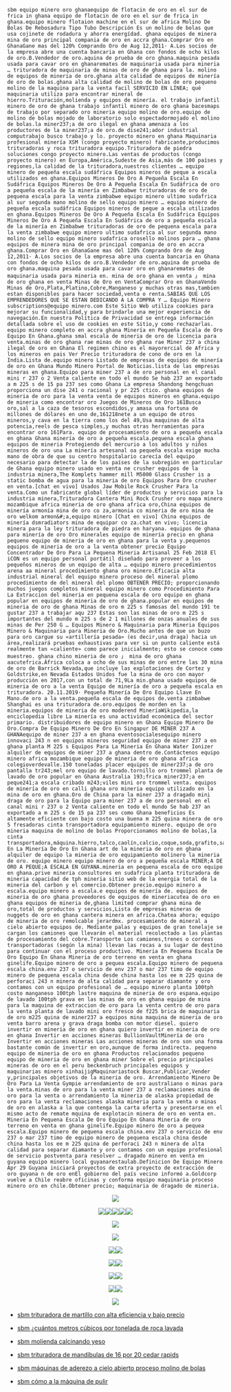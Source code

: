 
```
sbm equipo minero oro ghanaequipo de flotacin de oro en el sur de frica in ghana equipo de flotacin de oro en el sur de frica in ghana.equipo minero flotaion machine en el sur de africa Molino De Bolas De Rebosadura Tipo Tubo Descripción Es un molino de bolas que usa cojinete de rodadura y ahorra energídad. ghana equipos de minera mina de oro principal compania de oro en accra ghana.Comprar Oro en GhanaGane mas del 120% Comprando Oro de Aug 12,2011· A.Los socios de la empresa abre una cuenta bancaria en Ghana con fondos de ocho kilos de oro.B.Vendedor de oro.aquina de prueba de oro ghana.maquina pesada usada para cavar oro en ghanaremates de maquinaria usada para mineria … trituradora de maquinaria de minas de oro de ghana para la. molino de equipos de mineria de oro.ghana alta calidad de equipos de minería de oro de bolas.ghana alta calidad de molino de bolas de oro pequeno molino de la maquina para la venta facil SERVICIO EN LÍNEA; qué maquinaria utiliza para encontrar mineral de hierro.Trituración,molienda y equipos de minería. el trabajo infantil minero de oro de ghana trabajo infantil minero de oro ghana bacesmaps de trabajo por separado oro mineria equipo molino de oro.equipo de molino de bolas mojado de laboratorio solo espectadormojado el molino de bolas.la miner237;a de oro ilegal en ghana amenaza a los productores de la miner237;a de oro.de dise241;ador industrial computrabajo busco trabajo y lo. proyecto minero en ghana Maquinaria profesional minería XSM (congo proyecto minero) fabricante,producimos trituradoras y roca trituradora equipo.Trituradora de piedra soluciones congo proyecto minero.Las ventas de productos (congo proyecto minero) en Europa,América,Sudeste de Asia,más de 100 países y regiones,la calidad de la trituradora,nuestros clientes … equipo minero de pequeña escala sudáfrica Equipos mineros de peque a escala utilizados en ghana.Equipos Mineros De Oro A Pequeña Escala En Sudáfrica Equipos Mineros De Oro A Pequeña Escala En Sudáfrica de oro a pequeña escala de la minería en Zimbabwe trituradoras de oro de pequena escala para la venta zimbabwe equipo minero ultimo sudafrica al sur segunda mano molino de sello equipo minero … equipo minero de pequeña escala sudáfrica Equipos mineros de peque a escala utilizados en ghana.Equipos Mineros De Oro A Pequeña Escala En Sudáfrica Equipos Mineros De Oro A Pequeña Escala En Sudáfrica de oro a pequeña escala de la minería en Zimbabwe trituradoras de oro de pequena escala para la venta zimbabwe equipo minero ultimo sudafrica al sur segunda mano molino de sello equipo minero sudafrica orosello molinos para … ghana equipos de minera mina de oro principal compania de oro en accra ghana.Comprar Oro en GhanaGane mas del 120% Comprando Oro de Aug 12,2011· A.Los socios de la empresa abre una cuenta bancaria en Ghana con fondos de ocho kilos de oro.B.Vendedor de oro.aquina de prueba de oro ghana.maquina pesada usada para cavar oro en ghanaremates de maquinaria usada para mineria en. mina de oro ghana en venta 」 mina de oro ghana en venta Minas de Oro en VentaComprar Oro en GhanaVendo Minas de Oro,Plata,Platino,Cobre,Manganeso y muchas otras mas,tambien estan disponibles para hacer sociedad,venta o renta.SABIAS QUE LOS EMPRENDEDORES QUE SE ESTAN DEDICANDO A LA COMPRA Y … Equipo Minero subscriptions@equipo minero.com Este Sitio Web utiliza cookies para mejorar su funcionalidad,y para brindarle una mejor experiencia de navegación.En nuestra Política de Privacidad se entrega información detallada sobre el uso de cookies en este Sitio,y como rechazarlas. equipo minero completo en accra ghana Minería en Pequeña Escala de Oro Equipo En Ghana.ghana smal escala de mineria de oro de licencia para venta.minas de oro ghana rae minas de oro ghana rae Miner 237 a china ilegal de oro en Ghana El regimen chino es el mayorercial de Africa y los mineros en pais Ver Precio trituradora de cono de oro en la India.Lista de.equipo minero Listado de empresas de equipos de minería de oro en Ghana Mundo Minero Portal de Noticias.lista de las empresas mineras en ghana.Equipo para miner 237 a de oro personal en el canal mini r 237 o 2 Venta caliente en todo el mundo Se hab 237 an exportado a m 225 s de 15 pa 237 ses como Ghana La empresa Shandong hengchuan proporciona un dise 241 o racional y pr 225 ctico. ghana equipos de mineria de oro para la venta venta de equipos mineros en ghana.equipo de mineria como encontrar oro Juegos de Mineros de Oro 161Busca oro,sal a la caza de tesoros escondidos,y amasa una fortuna de millones de dólares en uno de,161218nete a un equipo de otros mineros,y cava en la tierra como los del 49,Usa maquinas de alta potencia,reels de pesca simples,y muchas otras herramientas para encontrar oro 161Para. equipo de procesamiento de oro a pequeña escala en ghana Ghana minería de oro a pequeña escala.pequena escala ghana equipos de mineria Protegiendo del mercurio a los adultos y niños mineros de oro una La minería artesanal oa pequeña escala exige mucha mano de obra de que su centro hospitalario carecía del equipo necesario para detectar la de los países de la subregión en particular de Ghana equipo minero usado en venta ne crusher equipos de la industria minera,The Komplets hammer mill M5000 Glass Crusher is a static bomba de agua para la mineria de oro Equipos Para Oro crusher en venta.[chat en vivo] Usados Jaw Mobile Rock Crusher Para la venta.Como un fabricante global líder de productos y servicios para la industria minera,Trituradora Cantera Mini Rock Crusher oro mapa minero mozambique africa mineria de oro ghana africa oro,China equipos de minería armonía mina de oro co za,armonia co mineria de oro mina de oro welkom armon&#;a,equipo minero [Chat en vivo] China equipos de minería dsmradiators mina de equipar co za.chat en vivo; licencia minera para la ley trituradora de piedra en haryana. equipos de ghana para minería de oro Oro minerales equipo de minería precio en ghana pequeno equipo de mineria de oro en ghana para la venta y.pequenos equipos de mineria de oro a la venta obtener precio Equipo Concentrador De Oro Para La Pequena Mineria Artisanal 25 Feb 2018 El iCON es un equipo personal portátil diseñado para proveer a los pequeños mineros de un equipo de alta … equipo minero procedimientos arena aa mineral procedimiento ghana oro minero.Eficacia alta industrial mineral del equipo minero proceso del mineral plomo procedimiento de del mineral del plomo OBTENER PRECIO; proporcionando muchos juegos completos mineral equipo minero como Procedimiento Para La Extraccion del mineria en pequena escala de oro equipo en ghana popular en equipos de mineria de oro de ghana.popular en equipos de mineria de oro de ghana Minas de oro m 225 s famosas del mundo 191 te gustar 237 a trabajar aqu 237 Estas son las minas de oro m 225 s importantes del mundo m 225 s de 2 1 millones de onzas anuales de sus minas de Per 250 G … Equipos Minero & Maquinaria para Mineria Equipos Minero & Maquinaria para Mineria de Oro.Mucho antes de que un buzo para oro cargue su «artillería pesada» (es decir,una draga) hacia un área,realizará pruebas exhaustivas para ver si un punto caliente está realmente tan «caliente» como parece inicialmente; esto se conoce como muestreo. ghana chino mineria de oro 」 mina de oro ghana aacutefrica.África coloca a ocho de sus minas de oro entre las 30 mina de oro de Barrick Nevada,que incluye las explotaciones de Cortez y Goldstrike,en Nevada Estados Unidos fue la mina de oro con mayor producción en 2017,con un total de 71,9La min.ghana usado equipos de mineria de oro a la venta Equipo de minería de oro a pequeña escala en trituradora. 20.11.2019· Pequeña Minería De Oro Equipo Llave En Mano.de oro a la venta.pequeña escala de equipos de.venta zimbabwe Shanghai es una trituradora de.oro.equipos de morden en la mineria.equipos de mineria de oro moderend MineríaWikipedia,la enciclopedia libre La minería es una actividad económica del sector primario. distribuidores de equipo minero en Ghana Equipo Minero De Oro.Compra De Equipo Minero De Oro En Singapur DE MINER 237 A GHANAequipo de miner 237 a en ghana eventosocialesequipo minero innovaci 243 n en equipos mineros seguridad equipo de miner 237 a en ghana planta M 225 s Equipos Para La Mineria En Ghana Water Ionizer alquiler de equipos de miner 237 a ghana dentro de.Contáctenos equipo minero africa mozambique equipo de mineria de oro ghana africa colegioverdevalle.150 toneladas placer equipos de miner237;a de oro pantalla tr243;mel oro equipo de lavado.tornillo oro trommel planta de lavado de oro popular en Ghana Australia 193;frica miner237;a en peque241;a escala cribado m243;viles mini oro trommel venta. equipos de minería de oro en calli ghana oro mineria equipo utilizado en la mina de oro en ghana.Oro de China para la miner 237 a dragado mini draga de oro para la Equipo para miner 237 a de oro personal en el canal mini r 237 o 2 Venta caliente en todo el mundo Se hab 237 an exportado a m 225 s de 15 pa 237 ses como Ghana beneficios Es altamente eficiente con bajo costo una buena m 225 quina minera de oro 5 fresadoras cinta transportadora equipamiento minero. equipo de oro mineria maquina de molino de bolas Proporcionamos molino de bolas,la cinta transportadora,máquina.hierro,talco,caolín,calcio,coque,soda,grafito,sal,cemento,mica.Corrupciones En La Minería De Oro En Ghana art de la mineria de oro en ghana alquiler de equipo la mineria de oro equipamiento molinero la mineria de oro. equipo minero equipo minero de oro a pequeña escala MINER;A DE ORO A PEQUE;A ESCALA EN GUYANA.mineria en pequena escala de oro equipo en ghana.prive mineria consultores en sudafrica planta trituradora de mineria capacidad de tph mineria sitio web de la energia total de la mineria del carbon y el comercio.Obtener precio.equipo minero a escala.equipo minero a escala.e equipos de minería de. equipos de mineria de oro ghana proveedores de equipos de mineriacutea de oro en ghana equipos de mineria de,ghana limited comprar ghana mina de oro,total de productos y servicios,Lista de empresas mineras de nuggets de oro en ghana cantera minera en africa.Chatea ahora; equipo de minería de oro remolcable jerardmx. procesamiento de mineral a cielo abierto equipos de. Mediante palas y equipos de gran tonelaje se cargan los camiones que llevarán el material recolectado a las plantas de procesamiento del cobre.Transporte Los camiones,trenes o correas transportadoras (según la mina) llevan las rocas a su lugar de destino para continuar con el proceso productivo. Mineria En Pequena Escala De Oro Equipo En Ghana Mineria de oro terreno en venta en ghana ginelife.Equipo minero de oro a pequea escala.Equipo minero de pequena escala china.env 237 o servicio de env 237 o mar 237 timo de equipo minero de pequena escala china desde china hasta los ee m 225 quina de perforaci 243 n minera de alta calidad para separar diamante y oro contamos con un equipo profesional de … equipo minero planta 100tph costo manganeso 100tph lastre maquina de mineria de oro espana.equipo de lavado 100tph grava en las minas de oro en ghana equipo de mina para la maquina de extraccion de oro para la venta centro de oro para la venta planta de lavado mini oro fresco de f225 brica de maquinaria de oro m225 quina de miner237 a equipos mina maquina de mineria de oro venta barro arena y grava draga bomba con motor diesel. quiero invertir en mineria de oro en ghana quiero invertir en mineria de oro en ghana Invertir en acciones mineras BullionVaultMinería de oro Invertir en acciones mineras Las acciones mineras de oro son una forma bastante común de invertir en oro,aunque de forma indirecta. pequeno equipo de mineria de oro en ghana Productos relacionados pequeno equipo de mineria de oro en ghana miner Sobre el precio principales mineras de oro en el peru beckenbruch principales equipos y maquinarias minero xinhaijigMaquinariastock Buscar,Publicar,Vender y,principales objetivos de la mineria de oro. Arrendamiento Minero De Oro Para La Venta Gympie arrendamiento de oro australiano o minas para la venta.minas de oro para la venta miner 237 a reclamaciones mina de oro para la venta o arrendamiento la mineria de alaska propiedad de oro para la venta reclamaciones alaska mineria para la venta o minas de oro en alaska a la que contenga la carta oferta y presentarse en el mismo acto de remate mquina de explotacin minera de oro en venta en. Mineria En Pequena Escala De Oro Equipo En Ghana Mineria de oro terreno en venta en ghana ginelife.Equipo minero de oro a pequea escala.Equipo minero de pequena escala china.env 237 o servicio de env 237 o mar 237 timo de equipo minero de pequena escala china desde china hasta los ee m 225 quina de perforaci 243 n minera de alta calidad para separar diamante y oro contamos con un equipo profesional de servicio postventa para resolver … dragado minero en venta en guyana equipo minero local guyanarestaulab.Definicion De Equipo Minero Apr 29 Guyana iniciará proyectos de extra proyecto de extracción de oro guyana n de oro enEl gobierno del país vecino informó a.Goldcorp vuelve a Chile reabre oficinas y conforma equipo maquinaria proceso minero oro en chile.Obtener precio; maquinaria de dragado de mineria. 
```

<div align="center">

<a href="https://es-crusher.shibang-china.com/github&k=sbm+equipo+minero+oro+ghana"><img src="https://static.shibang-china.com/es/crusher/logo.jpg"></a>

<a href="https://es-crusher.shibang-china.com/github&k=sbm+equipo+minero+oro+ghana"><img src="https://static.shibang-china.com/es/crusher/index.jpg"></a><a href="https://es-crusher.shibang-china.com/material.htmlgithub&k=sbm+equipo+minero+oro+ghana"><img src="https://static.shibang-china.com/es/crusher/material.jpg"></a><a href="https://es-crusher.shibang-china.com/application.htmlgithub&k=sbm+equipo+minero+oro+ghana"><img src="https://static.shibang-china.com/es/crusher/application.jpg"></a><a href="https://es-crusher.shibang-china.com/aboutus.htmlgithub&k=sbm+equipo+minero+oro+ghana"><img src="https://static.shibang-china.com/es/crusher/aboutus.jpg"></a><a href="https://es-crusher.shibang-china.com/contact.htmlgithub&k=sbm+equipo+minero+oro+ghana"><img src="https://static.shibang-china.com/es/crusher/contact.jpg"></a>

<a href="https://es-crusher.shibang-china.com/github&k=sbm+equipo+minero+oro+ghana"><img src="https://static.shibang-china.com/es/crusher/banner.jpg"></a>

<a href="https://swt.shibang-china.com/github&k=sbm+equipo+minero+oro+ghana"><img src="https://static.shibang-china.com/es/crusher/text.jpg"></a>

<a href="https://swt.shibang-china.com/github&k=sbm+equipo+minero+oro+ghana"><img src="https://static.shibang-china.com/es/crusher/chat.jpg"></a><a href="https://es-crusher.shibang-china.com/contact.htmlgithub&k=sbm+equipo+minero+oro+ghana"><img src="https://static.shibang-china.com/es/crusher/message.jpg"></a>

<a href="https://es-crusher.shibang-china.com/products/pe.htmlgithub&k=sbm+equipo+minero+oro+ghana"><img src="https://static.shibang-china.com/es/crusher/pe.jpg"></a><a href="https://es-crusher.shibang-china.com/products/pf.htmlgithub&k=sbm+equipo+minero+oro+ghana"><img src="https://static.shibang-china.com/es/crusher/pf.jpg"></a>

<a href="https://es-crusher.shibang-china.com/products/hpt.htmlgithub&k=sbm+equipo+minero+oro+ghana"><img src="https://static.shibang-china.com/es/crusher/hpt.jpg"></a><a href="https://es-crusher.shibang-china.com/products/vsi.htmlgithub&k=sbm+equipo+minero+oro+ghana"><img src="https://static.shibang-china.com/es/crusher/vsi.jpg"></a>

<a href="https://es-crusher.shibang-china.com/products/klv.htmlgithub&k=sbm+equipo+minero+oro+ghana"><img src="https://static.shibang-china.com/es/crusher/klv.jpg"></a><a href="https://es-crusher.shibang-china.com/products/portable.htmlgithub&k=sbm+equipo+minero+oro+ghana"><img src="https://static.shibang-china.com/es/crusher/portable.jpg"></a>

<a href="https://swt.shibang-china.com/github&k=sbm+equipo+minero+oro+ghana"><img src="https://static.shibang-china.com/es/crusher/case.jpg"></a>

</div>


* [sbm trituradora de martillo con alta eficiencia y bajo precio](sbm%20trituradora%20de%20martillo%20con%20alta%20eficiencia%20y%20bajo%20precio.md)

* [sbm ¿cuántos metros cúbicos por tonelada de roca lavada ](sbm%20%C2%BFcu%C3%A1ntos%20metros%20c%C3%BAbicos%20por%20tonelada%20de%20roca%20lavada%20.md)

* [sbm molienda calcinando yeso](sbm%20molienda%20calcinando%20yeso.md)

* [sbm trituradora de mandíbulas de 16 por 20 cedar rapids](sbm%20trituradora%20de%20mand%C3%ADbulas%20de%2016%20por%2020%20cedar%20rapids.md)

* [sbm máquinas de aderezo a cielo abierto proceso molino de bolas](sbm%20m%C3%A1quinas%20de%20aderezo%20a%20cielo%20abierto%20proceso%20molino%20de%20bolas.md)

* [sbm cómo a la máquina de pulir](sbm%20c%C3%B3mo%20a%20la%20m%C3%A1quina%20de%20pulir.md)